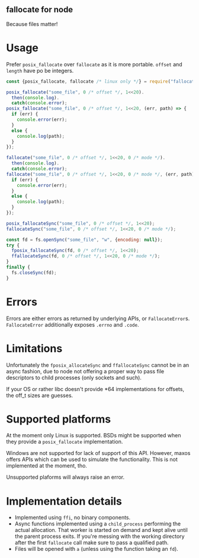 fallocate for node
---

Because files matter!


Usage
===

Prefer `posix_fallocate` over `fallocate` as it is more portable.
`offset` and `length` have po be integers.

```js
const {posix_fallocate, fallocate /* linux only */} = require("fallocate");

posix_fallocate("some_file", 0 /* offset */, 1<<20).
  then(console.log).
  catch(console.error);
posix_fallocate("some_file", 0 /* offset */, 1<<20, (err, path) => {
  if (err) {
    console.error(err);
  }
  else {
    console.log(path);
  }
});

fallocate("some_file", 0 /* offset */, 1<<20, 0 /* mode */).
  then(console.log).
  catch(console.error);
fallocate("some_file", 0 /* offset */, 1<<20, 0 /* mode */, (err, path) => {
  if (err) {
    console.error(err);
  }
  else {
    console.log(path);
  }
});

posix_fallocateSync("some_file", 0 /* offset */, 1<<20);
fallocateSync("some_file", 0 /* offset */, 1<<20, 0 /* mode */);

const fd = fs.openSync("some_file", "w", {encoding: null});
try {
  fposix_fallocateSync(fd, 0 /* offset */, 1<<20);
  ffallocateSync(fd, 0 /* offset */, 1<<20, 0 /* mode */);
}
finally {
  fs.closeSync(fd);
}
```


Errors
===

Errors are either errors as returned by underlying APIs, or `FallocateError`s.
`FallocateError` additionally exposes `.errno` and `.code`.


Limitations
===

Unfortunately the `fposix_allocateSync` and `ffallocateSync` cannot be in an
async fashion, due to node not offering a proper way to pass file descriptors
to child processes (only sockets and such).

If your OS or rather libc doesn't provide *64 implementations for offsets, the
off_t sizes are guesses.


Supported platforms
===

At the moment only Linux is supported. BSDs might be supported when they provide
a `posix_fallocate` implementation.

Windows are not supported for lack of support of this API. However, maxos offers
APIs which can be used to simulate the functionality. This is not implemented at
the moment, tho.

Unsupported plaforms will always raise an error.


Implementation details
===

- Implemented using `ffi`, no binary components.
- Async functions implemented using a `child_process` performing the actual
  allocation. That worker is started on demand and kept alive until the parent
  process exits.
  If you're messing with the working directory after the first `fallocate` call
  make sure to pass a qualified path.
- Files will be opened with `a` (unless using the function taking an `fd`).
